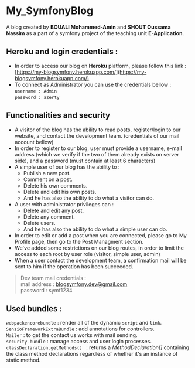 # My_SymfonyBlog
A blog created by **BOUALI Mohammed-Amin** and **SHOUT Oussama Nassim** as a part of a symfony project of the teaching unit **E-Application**.

## Heroku and login credentials : 
- In order to access our blog on **Heroku** platform, please follow this link :
	 [https://my-blogsymfony.herokuapp.com/](https://my-blogsymfony.herokuapp.com/)
- To connect as Administrator you can use the credentials bellow :  
`username : Admin`  
`password : azerty`  
## Functionalities and security 
- A visitor of the blog has the ability to read posts, register/login to our website, and contact the development team. (credentials of our mail account bellow) 
- In order to register to our blog, user must provide a username, e-mail address (which we verify if the two of them already exists on server side), and a password (must contain at least 6 characters) 
- A simple user of our blog has the ability to :
  - Publish a new post.
  - Comment on a post.
  - Delete his own comments.
  - Delete and edit his own posts. 
  - And he has also the ability to do what a visitor can do.
- A user with administrator privileges can :
  - Delete and edit any post.
  - Delete any comment.
  - Delete users.
  - And he has also the ability to do what a simple user can do.   
- In order to edit or add a post when you are connected, please go to My Profile page, then go to the Post Managment section.
- We've added some restrictions on our blog routes, in order to limit the access to each root by user role (visitor, simple user, admin)  
- When a user contact the development team, a confirmation mail will be sent to him if the operation has been succeeded.
> Dev team mail credentials :  
>  mail address : blogsymfony.dev@gmail.com  
>  password : symf1234



## Used bundles :
```webpackencorebundle``` : render all of the dynamic `script` and `link`.  
```SensioFrameworkExtraBundle``` : add annotations for controllers.  
```Mailer``` : to get the contact us works with mail sending.  
```security-bundle``` : manage access and user login processes.  
```classDeclaration.getMethods() ``` : returns a *MethodDeclaration[]* containing the class method declarations regardless of whether it's an instance of static method.
